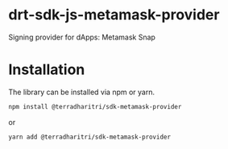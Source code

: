 # drt-sdk-js-metamask-provider
Signing provider for dApps: Metamask Snap

# Installation

The library can be installed via npm or yarn.

```bash
npm install @terradharitri/sdk-metamask-provider
```

or

```bash
yarn add @terradharitri/sdk-metamask-provider
```


